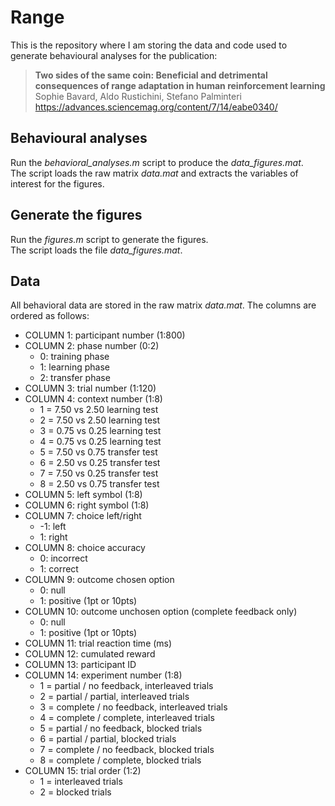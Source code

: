 # Range
This is the repository where I am storing the data and code used to generate behavioural analyses for the publication:   
>__Two sides of the same coin: Beneficial and detrimental consequences of range adaptation in human reinforcement learning__   
Sophie Bavard, Aldo Rustichini, Stefano Palminteri   
https://advances.sciencemag.org/content/7/14/eabe0340/

## Behavioural analyses   
Run the *behavioral_analyses.m* script to produce the *data_figures.mat*.   
The script loads the raw matrix *data.mat* and extracts the variables of interest for the figures.

## Generate the figures   
Run the *figures.m* script to generate the figures.   
The script loads the file *data_figures.mat*.

## Data   
All behavioral data are stored in the raw matrix *data.mat*. The columns are ordered as follows:    
* COLUMN 1: participant number (1:800)
* COLUMN 2: phase number (0:2)
  * 0: training phase
  * 1: learning phase
  * 2: transfer phase
* COLUMN 3: trial number (1:120)
* COLUMN 4: context number (1:8)
  * 1 = 7.50 vs 2.50 learning test
  * 2 = 7.50 vs 2.50 learning test
  * 3 = 0.75 vs 0.25 learning test
  * 4 = 0.75 vs 0.25 learning test
  * 5 = 7.50 vs 0.75 transfer test
  * 6 = 2.50 vs 0.25 transfer test
  * 7 = 7.50 vs 0.25 transfer test
  * 8 = 2.50 vs 0.75 transfer test
* COLUMN 5: left symbol (1:8)
* COLUMN 6: right symbol (1:8)
* COLUMN 7: choice left/right
  * -1: left
  * 1: right
* COLUMN 8: choice accuracy
  * 0: incorrect
  * 1: correct
* COLUMN 9: outcome chosen option
  * 0: null
  * 1: positive (1pt or 10pts)
* COLUMN 10: outcome unchosen option (complete feedback only)
  * 0: null
  * 1: positive (1pt or 10pts)
* COLUMN 11: trial reaction time (ms)
* COLUMN 12: cumulated reward
* COLUMN 13: participant ID
* COLUMN 14: experiment number (1:8)
  * 1 = partial / no feedback, interleaved trials
  * 2 = partial / partial, interleaved trials
  * 3 = complete / no feedback, interleaved trials
  * 4 = complete / complete, interleaved trials
  * 5 = partial / no feedback, blocked trials
  * 6 = partial / partial, blocked trials
  * 7 = complete / no feedback, blocked trials
  * 8 = complete / complete, blocked trials
* COLUMN 15: trial order (1:2)
  * 1 = interleaved trials
  * 2 = blocked trials
